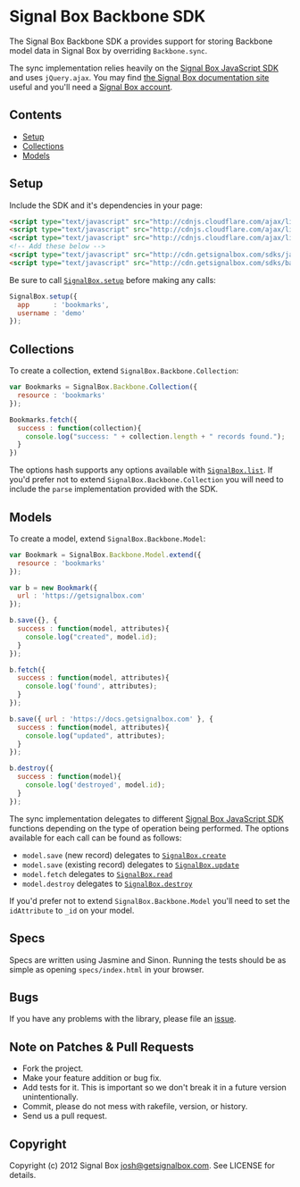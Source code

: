 # Signal Box Backbone SDK

The Signal Box Backbone SDK a provides support for storing Backbone model data in Signal Box by overriding `Backbone.sync`.

The sync implementation relies heavily on the [Signal Box JavaScript SDK](https://github.com/signalbox/sdk-javascript#readme) and uses `jQuery.ajax`. You may find [the Signal Box documentation site](https://docs.getsignalbox.com) useful and you'll need a [Signal Box account](https://manage.getsignalbox.com/sign-up).


## Contents

* [Setup](#setup)
* [Collections](#collection)
* [Models](#models)


## Setup

Include the SDK and it's dependencies in your page:

```html
<script type="text/javascript" src="http://cdnjs.cloudflare.com/ajax/libs/jquery/1.7.2/jquery.min.js"></script>
<script type="text/javascript" src="http://cdnjs.cloudflare.com/ajax/libs/underscore.js/1.3.3/underscore-min.js"></script>
<script type="text/javascript" src="http://cdnjs.cloudflare.com/ajax/libs/backbone.js/0.9.2/backbone-min.js"></script>
<!-- Add these below -->
<script type="text/javascript" src="http://cdn.getsignalbox.com/sdks/javascript/sdk-0.2.1.js"></script>
<script type="text/javascript" src="http://cdn.getsignalbox.com/sdks/backbone/sdk-0.1.0.js"></script>
```

Be sure to call [`SignalBox.setup`](https://github.com/signalbox/sdk-javascript#setup) before making any calls:

```javascript
SignalBox.setup({
  app      : 'bookmarks',
  username : 'demo'
});
```


## Collections

To create a collection, extend `SignalBox.Backbone.Collection`:

```javascript
var Bookmarks = SignalBox.Backbone.Collection({
  resource : 'bookmarks'
});

Bookmarks.fetch({
  success : function(collection){
    console.log("success: " + collection.length + " records found.");
  }
})
```

The options hash supports any options available with [`SignalBox.list`](https://github.com/signalbox/sdk-javascript#list). If you'd prefer not to extend `SignalBox.Backbone.Collection` you will need to include the `parse` implementation provided with the SDK.


## Models

To create a model, extend `SignalBox.Backbone.Model`:

```javascript
var Bookmark = SignalBox.Backbone.Model.extend({
  resource : 'bookmarks'
});

var b = new Bookmark({
  url : 'https://getsignalbox.com'
});

b.save({}, {
  success : function(model, attributes){
    console.log("created", model.id);
  }
});

b.fetch({
  success : function(model, attributes){
    console.log('found', attributes);
  }
});

b.save({ url : 'https://docs.getsignalbox.com' }, {
  success : function(model, attributes){
    console.log("updated", attributes);
  }
});

b.destroy({
  success : function(model){
    console.log('destroyed', model.id);
  }
});
```

The sync implementation delegates to different [Signal Box JavaScript SDK](https://github.com/signalbox/sdk-javascript#readme) functions depending on the type of operation being performed. The options available for each call can be found as follows:

* `model.save` (new record) delegates to [`SignalBox.create`](https://github.com/signalbox/sdk-javascript#create)
* `model.save` (existing record) delegates to [`SignalBox.update`](https://github.com/signalbox/sdk-javascript#update)
* `model.fetch` delegates to [`SignalBox.read`](https://github.com/signalbox/sdk-javascript#read)
* `model.destroy` delegates to [`SignalBox.destroy`](https://github.com/signalbox/sdk-javascript#destroy)

If you'd prefer not to extend `SignalBox.Backbone.Model` you'll need to set the `idAttribute` to `_id` on your model.


## Specs

Specs are written using Jasmine and Sinon. Running the tests should be as simple as opening `specs/index.html` in your browser.


## Bugs

If you have any problems with the library, please file an [issue](https://github.com/signalbox/sdk-javascript/issues).


## Note on Patches & Pull Requests

* Fork the project.
* Make your feature addition or bug fix.
* Add tests for it. This is important so we don't break it in a future version unintentionally.
* Commit, please do not mess with rakefile, version, or history.
* Send us a pull request.


## Copyright

Copyright (c) 2012 Signal Box <josh@getsignalbox.com>. See LICENSE for details.
